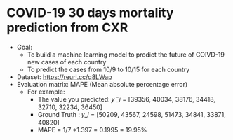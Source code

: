 # COVID-19 30 days mortality prediction from CXR
- Goal: 
  - To build a machine learning model to predict the future of COIVD-19 new cases of each country
  - To predict the cases from 10/9 to 10/15 for each country
- Dataset: https://reurl.cc/q8LWap
- Evaluation matrix: MAPE (Mean absolute percentage error)
  - For example: 
    - The value you predicted: 𝑦 ̂_𝑖 = [39356, 40034, 38176, 34418, 32710, 32234, 36450]                 
    - Ground Truth : 𝑦_𝑖  = [50209, 43567, 24598, 51473, 34841, 33871, 40820]
    - MAPE = 1/7 *1.397 = 0.1995 = 19.95%
